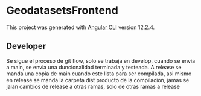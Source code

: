 # GeodatasetsFrontend

This project was generated with [Angular CLI](https://github.com/angular/angular-cli) version 12.2.4.

## Developer
Se sigue el proceso de git flow, solo se trabaja en develop, cuando se envia a main, se envia una duncionalidad terminada y testeada. A release se manda una copia de main cuando este lista para ser compilada, asi mismo en release se manda  la carpeta dist producto de la compilacion, jamas se jalan cambios de release a otras ramas, solo de otras ramas a release